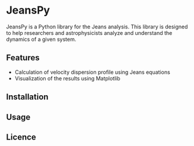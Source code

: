 # JeansPy
JeansPy is a Python library for the Jeans analysis. This library is designed to help researchers and astrophysicists analyze and understand the dynamics of a given system.


## Features
- Calculation of velocity dispersion profile using Jeans equations
- Visualization of the results using Matplotlib


## Installation


## Usage


## Licence
